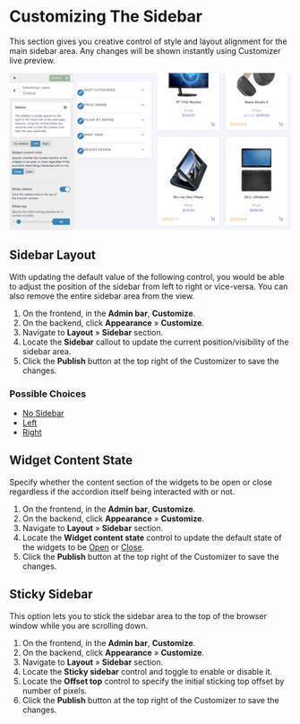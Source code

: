 # Customizing The Sidebar

This section gives you creative control of style and layout alignment for the main sidebar area. Any changes will be shown instantly using Customizer live preview.

![Customizing The Sidebar](img/customizing-the-sidebar.png)

## Sidebar Layout

With updating the default value of the following control, you would be able to adjust the position of the sidebar from left to right or vice-versa. You can also remove the entire sidebar area from the view.

1. On the frontend, in the **Admin bar**, **Customize**.
2. On the backend, click **Appearance** » **Customize**.
3. Navigate to **Layout** » **Sidebar** section.
4. Locate the **Sidebar** callout to update the current position/visibility of the sidebar area.
5. Click the **Publish** button at the top right of the Customizer to save the changes.

### Possible Choices

* [No Sidebar](https://www.conj.ws/camping/shop/)
* [Left](https://www.conj.ws/electronic-store/shop/)
* [Right](https://www.conj.ws/gift-cards/shop/)

## Widget Content State

Specify whether the content section of the widgets to be open or close regardless if the accordion itself being interacted with or not.

1. On the frontend, in the **Admin bar**, **Customize**.
2. On the backend, click **Appearance** » **Customize**.
3. Navigate to **Layout** » **Sidebar** section.
4. Locate the **Widget content state** control to update the default state of the widgets to be [Open](https://www.conj.ws/electronic-store/shop/) or [Close](https://www.conj.ws/gift-cards/shop/).
5. Click the **Publish** button at the top right of the Customizer to save the changes.

## Sticky Sidebar

This option lets you to stick the sidebar area to the top of the browser window while you are scrolling down.

1. On the frontend, in the **Admin bar**, **Customize**.
2. On the backend, click **Appearance** » **Customize**.
3. Navigate to **Layout** » **Sidebar** section.
4. Locate the **Sticky sidebar** control and toggle to enable or disable it.
5. Locate the **Offset top** control to specify the initial sticking top offset by number of pixels.
6. Click the **Publish** button at the top right of the Customizer to save the changes.
